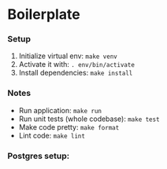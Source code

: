 # Boilerplate

### Setup
 1. Initialize virtual env: `make venv`
 2. Activate it with: `. env/bin/activate`
 3. Install dependencies: `make install`

### Notes
- Run application: `make run`
- Run unit tests (whole codebase): `make test`
- Make code pretty: `make format`
- Lint code: `make lint`

### Postgres setup:
